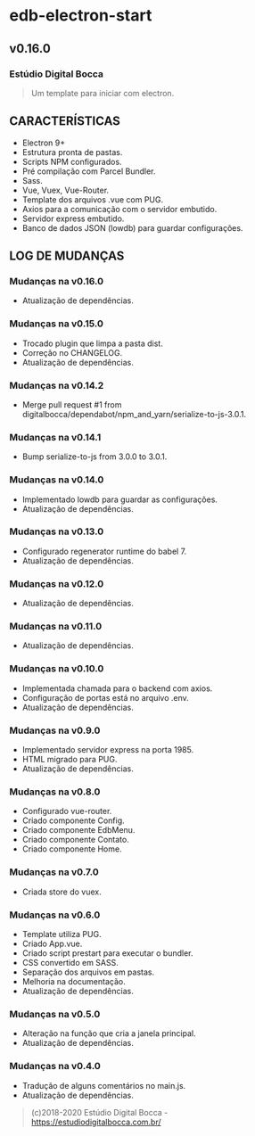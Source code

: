 # edb-electron-start

## v0.16.0

### Estúdio Digital Bocca

> Um template para iniciar com electron.

## CARACTERÍSTICAS

- Electron 9+
- Estrutura pronta de pastas.
- Scripts NPM configurados.
- Pré compilação com Parcel Bundler.
- Sass.
- Vue, Vuex, Vue-Router.
- Template dos arquivos .vue com PUG.
- Axios para a comunicação com o servidor embutido.
- Servidor express embutido.
- Banco de dados JSON (lowdb) para guardar configurações.

## LOG DE MUDANÇAS

### Mudanças na v0.16.0

- Atualização de dependências.

### Mudanças na v0.15.0

- Trocado plugin que limpa a pasta dist.
- Correção no CHANGELOG.
- Atualização de dependências.

### Mudanças na v0.14.2

- Merge pull request #1 from digitalbocca/dependabot/npm_and_yarn/serialize-to-js-3.0.1.

### Mudanças na v0.14.1

- Bump serialize-to-js from 3.0.0 to 3.0.1.

### Mudanças na v0.14.0

- Implementado lowdb para guardar as configurações.
- Atualização de dependências.

### Mudanças na v0.13.0

- Configurado regenerator runtime do babel 7.
- Atualização de dependências.

### Mudanças na v0.12.0

- Atualização de dependências.

### Mudanças na v0.11.0

- Atualização de dependências.

### Mudanças na v0.10.0

- Implementada chamada para o backend com axios.
- Configuração de portas está no arquivo .env.
- Atualização de dependências.

### Mudanças na v0.9.0

- Implementado servidor express na porta 1985.
- HTML migrado para PUG.
- Atualização de dependências.

### Mudanças na v0.8.0

- Configurado vue-router.
- Criado componente Config.
- Criado componente EdbMenu.
- Criado componente Contato.
- Criado componente Home.

### Mudanças na v0.7.0

- Criada store do vuex.

### Mudanças na v0.6.0

- Template utiliza PUG.
- Criado App.vue.
- Criado script prestart para executar o bundler.
- CSS convertido em SASS.
- Separação dos arquivos em pastas.
- Melhoria na documentação.
- Atualização de dependências.

### Mudanças na v0.5.0

- Alteração na função que cria a janela principal.
- Atualização de dependências.

### Mudanças na v0.4.0

- Tradução de alguns comentários no main.js.
- Atualização de dependências.

> (c)2018-2020 Estúdio Digital Bocca - <https://estudiodigitalbocca.com.br/>
